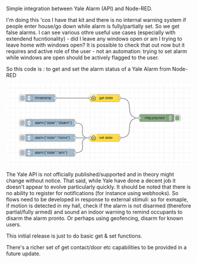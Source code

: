 Simple integration between Yale Alarm (API) and Node-RED.

I'm doing this 'cos I have that kit and there is no internal warning system if people enter house/go down while alarm is fully/partially set. So we get false alarms. I can see various othre useful use cases (especially with extendend fucntionality) - did I leave any windows open or am I trying to leave home with windows open? It is possible to check that out now but it requires and active role of the user - not an automation: trying to set alarm while windows are open should be actively flagged to the user.

So this code is : to get and set the alarm status of a Yale Alarm from Node-RED

<img src="https://github.com/gilesgamon/node-red-contrib-yale-alarm/blob/master/docs/v0.1.x_Flow_Example.png">

The Yale API is not officially published/supported and in theory might change without notice. That said, while Yale have done a decent job it doesn't appear to evolve particularly quickly. It should be noted that there is no ability to register for notifications (for instance using webhooks). So flows need to be developed in response to external stimuli: so for exmaple, if motion is detected in my hall, check if the alarm is not disarmed (therefore partial/fully armed) and sound an indoor warning to remind occupants to disarm the alarm pronto. Or perhaps using geofencing, disarm for known users.

This initial release is just to do basic get & set functions.

There's a richer set of get contact/door etc capabilities to be provided in a future update.